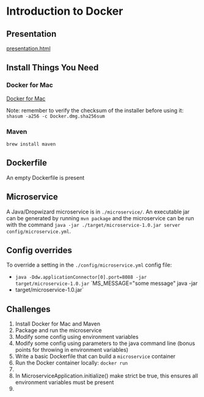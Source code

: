 # Introduction to Docker

## Presentation

[presentation.html](presentation.html)

## Install Things You Need

### Docker for Mac

[Docker for Mac](https://docs.docker.com/docker-for-mac/)

Note: remember to verify the checksum of the installer before using
it: `shasum -a256 -c Docker.dmg.sha256sum`

### Maven

`brew install maven`

## Dockerfile

An empty Dockerfile is present

## Microservice

A Java/Dropwizard microservice is in `./microservice/`.  An executable
jar can be generated by running `mvn package` and the microservice can
be run with the command `java -jar ./target/microservice-1.0.jar
server config/microservice.yml`.

## Config overrides

To override a setting in the `./config/microservice.yml` config file:

* `java -Ddw.applicationConnector[0].port=8088 -jar target/microservice-1.0.jar` `MS_MESSAGE="some message" java -jar
* target/microservice-1.0.jar`

## Challenges

1. Install Docker for Mac and Maven
2. Package and run the microservice
3. Modify some config using environment variables
4. Modify some config using parameters to the java command line (bonus points for throwing in environment variables)
5. Write a basic Dockerfile that can build a `microservice` container
6. Run the Docker container locally: `docker run`
7. 
8. In MicroserviceApplication.initialize() make strict be true, this ensures all environment variables must be present
9. 


